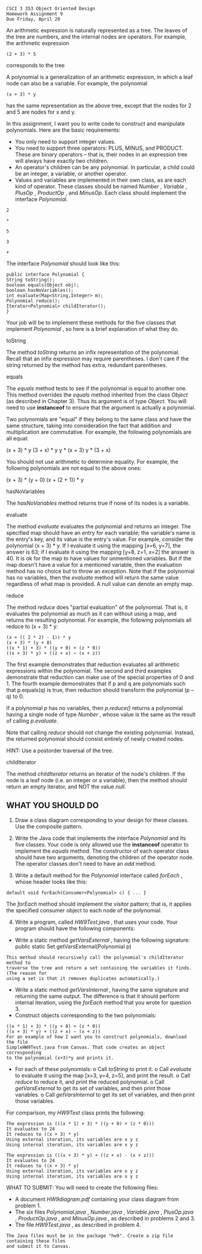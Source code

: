 ```
CSCI 3 353 Object Oriented Design
Homework Assignment 9
Due Friday, April 20
```
An arithmetic expression is naturally represented as a tree. The leaves of the tree are
numbers, and the internal nodes are operators. For example, the arithmetic expression

```
(2 + 3) * 5
```
corresponds to the tree

A polynomial is a generalization of an arithmetic expression, in which a leaf node can
also be a variable. For example, the polynomial

```
(x + 3) * y
```
has the same representation as the above tree, except that the nodes for 2 and 5 are
nodes for x and y.

In this assignment, I want you to write code to construct and manipulate polynomials.
Here are the basic requirements:

- You only need to support integer values.
- You need to support three operators: PLUS, MINUS, and PRODUCT. These
    are binary operators – that is, their nodes in an expression tree will always have
    exactly two children.
- An operator's children can be any polynomial. In particular, a child could be an
    integer, a variable, or another operator.
- Values and variables are implemented in their own class, as are each kind of
    operator. These classes should be named _Number_ , _Variable_ , _PlusOp_ ,
    _ProductOp_ , and _MinusOp_. Each class should implement the interface
    _Polynomial_.

```
2	
```
```
*
```
```
5	
```
```
3	
```
```
+
```

The interface _Polynomial_ should look like this:

```
public interface Polynomial {
String toString();
boolean equals(Object obj);
boolean hasNoVariables();
int evaluate(Map<String,Integer> m);
Polynomial reduce();
Iterator<Polynomial> childIterator();
}
```
Your job will be to implement these methods for the five classes that implement
_Polynomial_ , so here is a brief explanation of what they do.

toString

The method _toString_ returns an infix representation of the polynomial. Recall that an
infix expression may require parentheses. I don't care if the string returned by the
method has extra, redundant parentheses.

equals

The _equals_ method tests to see if the polynomial is equal to another one. This method
overrides the _equals_ method inherited from the class _Object_ (as described in Chapter 3).
Thus its argument is of type _Object_. You will need to use **instanceof** to ensure that the
argument is actually a polynomial.

Two polynomials are "equal" if they belong to the same class and have the same
structure, taking into consideration the fact that addition and multiplication are
commutative. For example, the following polynomials are all equal:

(x + 3) * y
(3 + x) * y
y * (x + 3)
y * (3 + x)

You should not use arithmetic to determine equality. For example, the following
polynomials are not equal to the above ones:

(x + 3) * (y + 0)
(x + (2 + 1)) * y

hasNoVariables

The _hasNoVariables_ method returns true if none of its nodes is a variable.


evaluate

The method _evaluate_ evaluates the polynomial and returns an integer. The specified
map should have an entry for each variable; the variable's name is the entry's key, and
its value is the entry's value. For example, consider the polynomial (x + 3) * y. If I
evaluate it using the mapping [x=6, y=7], the answer is 63; if I evaluate it using the
mapping [y=8, z=1, x=2] the answer is 40. It is ok for the map to have values for
unmentioned variables. But if the map doesn't have a value for a mentioned variable,
then the evaluation method has no choice but to throw an exception. Note that if the
polynomial has no variables, then the _evaluate_ method will return the same value
regardless of what map is provided. A null value can denote an empty map.

reduce

The method _reduce_ does "partial evaluation" of the polynomial. That is, it evaluates the
polynomial as much as it can without using a map, and returns the resulting polynomial.
For example, the following polynomials all reduce to (x + 3) * y:

```
(x + (( 2 * 2) - 1)) * y
(x + 3) * (y + 0)
((x * 1) + 3) * ((y + 0) + (z * 0))
((x + 3) * y) + ((z + x) – (x + z))
```
The first example demonstrates that reduction evaluates all arithmetic expressions
within the polynomial. The second and third examples demonstrate that reduction can
make use of the special properties of 0 and 1. The fourth example demonstrates that if
p and q are polynomials such that p.equals(q) is true, then reduction should transform
the polynomial (p – q) to 0.

If a polynomial _p_ has no variables, then _p.reduce()_ returns a polynomial having a single
node of type _Number_ , whose value is the same as the result of calling _p.evaluate_.

Note that calling _reduce_ should not change the existing polynomial. Instead, the
returned polynomial should consist entirely of newly created nodes.

HINT: Use a postorder traversal of the tree.

childIterator

The method _childIterator_ returns an iterator of the node's children. If the node is a leaf
node (i.e. an integer or a variable), then the method should return an empty iterator, and
NOT the value _null_.


## WHAT YOU SHOULD DO

1. Draw a class diagram corresponding to your design for these classes. Use the
composite pattern.
2. Write the Java code that implements the interface _Polynomial_ and its five classes.
Your code is only allowed use the **instanceof** operator to implement the _equals_ method.
The constructor of each operator class should have two arguments, denoting the children
of the operator node. The operator classes don't need to have an _add_ method.

3. Write a default method for the _Polynomial_ interface called _forEach_ , whose header
looks like this:

```
default void forEach(Consumer<Polynomial> c) { ... }
```
The _forEach_ method should implement the visitor pattern; that is, it applies the specified
consumer object to each node of the polynomial.

4. Write a program, called _HW9Test.java_ , that uses your code. Your program should
have the following components:

- Write a static method _getVarsExternal_ , having the following signature:
    public static Set<Variable> getVarsExternal(Polynomial p)

```
This method should recursively call the polynomial's childIterator method to
traverse the tree and return a set containing the variables it finds. (The reason for
using a set is that it removes duplicates automatically.)
```
- Write a static method _getVarsInternal_ , having the same signature and returning
    the same output. The difference is that it should perform internal iteration, using
    the _forEach_ method that you wrote for question 3.
- Construct objects corresponding to the two polynomials:

```
((x * 1) + 3) * ((y + 0) + (z * 0))
((x + 3) * y) + ((z + x) – (x + z))
For an example of how I want you to construct polynomials, download the file
SimpleHW9Test.java from Canvas. That code creates an object corresponding
to the polynomial (x+3)*y and prints it.
```

- For each of these polynomials:
    o Call _toString_ to print it.
    o Call _evaluate_ to evaluate it using the map [x=3, y=4, z=5], and print the
       result.
    o Call _reduce_ to reduce it, and print the reduced polynomial.
    o Call _getVarsExternal_ to get its set of variables, and then print those
       variables.
    o Call _getVarsInternal_ to get its set of variables, and then print those
       variables.

For comparison, my _HW9Test_ class prints the following:

```
The expression is (((x * 1) + 3) * ((y + 0) + (z * 0)))
It evaluates to 24
It reduces to ((x + 3) * y)
Using external iteration, its variables are x y z
Using internal iteration, its variables are x y z
```
```
The expression is (((x + 3) * y) + ((z + x) - (x + z)))
It evaluates to 24
It reduces to ((x + 3) * y)
Using external iteration, its variables are x y z
Using internal iteration, its variables are x y z
```
WHAT TO SUBMIT: You will need to create the following files:

- A document _HW9diagram.pdf_ containing your class diagram from problem 1.
- The six files _Polynomial.java_ , _Number.java_ , _Variable.java_ , _PlusOp.java_ ,
    _ProductOp.java_ , and _MinusOp.java_ , as described in problems 2 and 3.
- The file _HW9Test.java_ , as described in problem 4.

```
The Java files must be in the package "hw9". Create a zip file containing these files
and submit it to Canvas.
```


